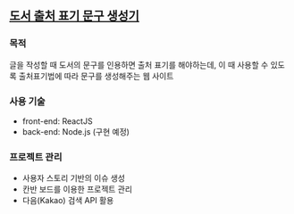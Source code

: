 ## [도서 출처 표기 문구 생성기](https://github.com/sogoagain/book-citation-generator)

### 목적

글을 작성할 때 도서의 문구를 인용하면 출처 표기를 해야하는데, 이 때 사용할 수 있도록 출처표기법에 따라 문구를 생성해주는 웹 사이트

### 사용 기술

- front-end: ReactJS
- back-end: Node.js (구현 예정)

### 프로젝트 관리

- 사용자 스토리 기반의 이슈 생성
- 칸반 보드를 이용한 프로젝트 관리
- 다음(Kakao) 검색 API 활용